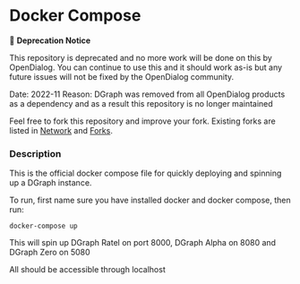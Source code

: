# Docker Compose

📌 **Deprecation Notice**

This repository is deprecated and no more work will be done on this by OpenDialog. You can continue to use this and it should work as-is but any future issues will not be fixed by the OpenDialog community.

Date: 2022-11
Reason: DGraph was removed from all OpenDialog products as a dependency and as a result this repository is no longer maintained

Feel free to fork this repository and improve your fork. Existing forks are listed in [Network](../../network) and [Forks](../../network/members).

### Description

This is the official docker compose file for quickly deploying and spinning up a DGraph instance.

To run, first name sure you have installed docker and docker compose, then run:

```docker-compose up```

This will spin up DGraph Ratel on port 8000, DGraph Alpha on 8080 and DGraph Zero on 5080

All should be accessible through localhost
